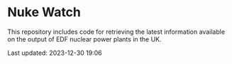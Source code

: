 # Nuke Watch

This repository includes code for retrieving the latest information available on the output of EDF nuclear power plants in the UK.

Last updated: 2023-12-30 19:06